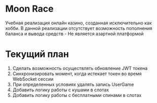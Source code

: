 # Moon Race

Учебная реализация онлайн казино, созданная исключительно как хобби. В данной реализации отсутствует возможность пополнения баланса и вывода средств - Не является азартной платформой

# Текущий план
1. Сделать возможность осуществлять обновление JWT токена
2. Синхронизировать момент, когда истекает токен во время WebSocket сессии
3. При определенных условиях удалять запись UserGame
4. Добавить логику работы с кушами в слотах
5. Добавить логику работы с бесплатными спинами в слотах